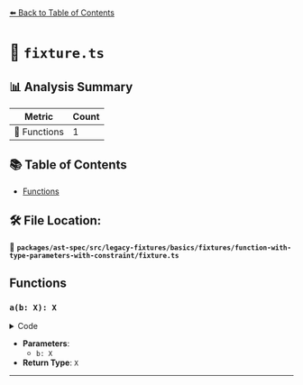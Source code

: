 [⬅️ Back to Table of Contents](../../../../../../../index.md)

# 📄 `fixture.ts`

## 📊 Analysis Summary

| Metric | Count |
|--------|-------|
| 🔧 Functions | 1 |

## 📚 Table of Contents

- [Functions](#functions)

## 🛠️ File Location:
📂 **`packages/ast-spec/src/legacy-fixtures/basics/fixtures/function-with-type-parameters-with-constraint/fixture.ts`**

## Functions

### `a(b: X): X`

<details><summary>Code</summary>

```ts
function a<X extends {}>(b: X): X {
  return b;
}
```
</details>

- **Parameters**:
  - `b: X`
- **Return Type**: `X`

---